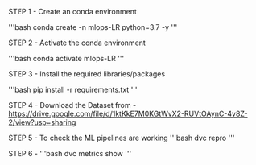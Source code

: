 STEP 1 - Create an conda environment

'''bash
conda create -n mlops-LR python=3.7 -y
'''

STEP 2 - Activate the conda environment

'''bash
conda activate mlops-LR
'''

STEP 3 - Install the required libraries/packages 

'''bash
pip install -r requirements.txt
'''

STEP 4 - Download the Dataset from - https://drive.google.com/file/d/1ktKkE7M0KGtWvX2-RUVtOAynC-4v8Z-2/view?usp=sharing

STEP 5 - To check the ML pipelines are working
'''bash
dvc repro
'''

STEP 6 - 
'''bash
dvc metrics show
'''
